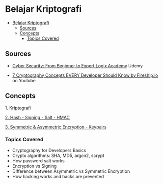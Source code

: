 # Belajar Kriptografi

- [Belajar Kriptografi](#belajar-kriptografi)
  - [Sources](#sources)
  - [Concepts](#concepts)
    - [Topics Covered](#topics-covered)

## Sources

- [Cyber Security: From Beginner to Expert Logix Academy](https://www.udemy.com/course/cybersecurity-from-beginner-to-expert/) Udemy
  
- [7 Cryptography Concepts EVERY Developer Should Know by Fireship.io](https://www.youtube.com/watch?v=NuyzuNBFWxQ) on Youtube

## Concepts

[1. Kriptografi](src/1-kriptografi/README.md)

[2. Hash - Signing - Salt - HMAC](src/2-hashing-and-digital-signature/)

[3. Symmetric & Asymmetric Encryption - Keypairs]()

### Topics Covered

- Cryptography for Developers Basics
- Crypto algorithms: SHA, MD5, argon2, scrypt
- How password salt works
- Encryption vs Signing
- Difference between Asymmetric vs Symmetric Encryption
- How hacking works and hacks are prevented
